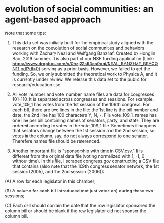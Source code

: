 # evolution of social communities: an agent-based approach
Note that some tips:
1. This data set was initially built for the empirical study aligned with the research on the coevolution of social communities and behaviors working with Zachary Neal and Wolfgang Banzhaf. Created by Honglin Bao, 2019 summer. It is also part of our NSF funding application (Link: https://www.dropbox.com/s/0hzj22s53ca9oqi/NEAL_BANZHAF_BEACON11.pdf?dl=0) serving as a prior basis. However, we failed to get the funding. So, we only submitted the theoretical work to Physica A, and it is currently under review. We release this data set to the public for research/education use.

2. All vote_number and vote_number_name files are data for congresses 101-110. It is separated across congresses and sessions. For example, vote_109_1 has votes from the 1st session of the 109th congress. For each bill, there are two lines in the file: the 1st line is the bill number and date, the 2nd line has 100 characters Y, N, -. File vote_109_1_names has one line per bill containing names of senators, party, and state. They are ordered according to votes in the vote_109_1 file. Sometimes it happens that senators change between the 1st session and the 2nd session, so votes in the column, say, do not always correspond to one senator. Therefore names file should be referenced.

3. Another important file is "sponsorship with time in CSV.csv." It is different from the original data file (voting normalized with 1, -1, 0 without time). In this file, I scraped congress.gov constructing a CSV file that contains (also note that the 109th congress senator network, the 1st session (2005), and the 2nd session (2006)):

(A) A row for each legislator in this chamber;

(B) A column for each bill introduced (not just voted on) during these two sessions;

(C) Each cell should contain the date that the row legislator sponsored the column bill or should be blank if the row legislator did not sponsor the column bill.

